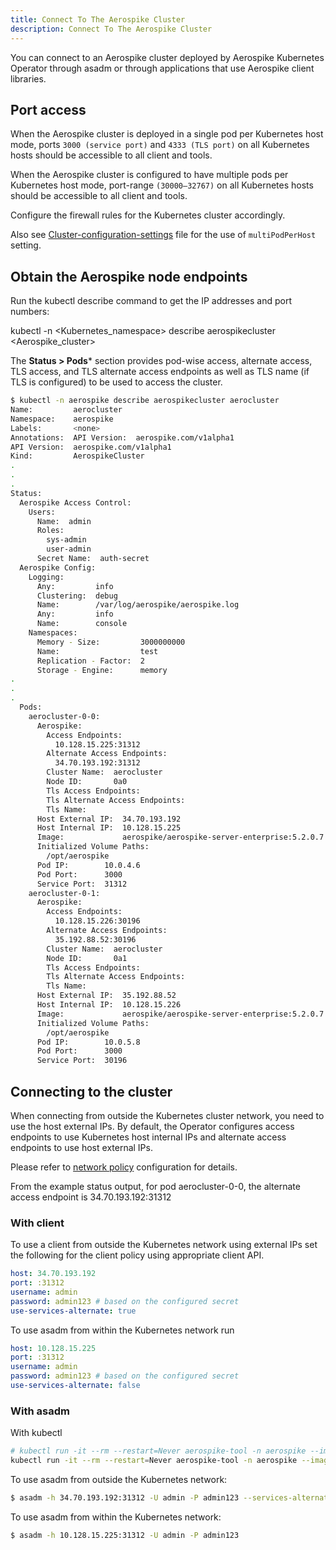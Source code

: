 ```yaml
---
title: Connect To The Aerospike Cluster
description: Connect To The Aerospike Cluster
---
```


You can connect to an Aerospike cluster deployed by Aerospike Kubernetes Operator through asadm or through applications that use Aerospike client libraries. 

## Port access
When the Aerospike cluster is deployed in a single pod per Kubernetes host mode, ports `3000 (service port)` and `4333 (TLS port)` on all Kubernetes hosts should be accessible to all client and tools.

When the Aerospike cluster is configured to have multiple pods per Kubernetes host mode, port-range `(30000–32767)` on all Kubernetes hosts should be accessible to all client and tools.

Configure the firewall rules for the Kubernetes cluster accordingly.

Also see [Cluster-configuration-settings](/cloud/kubernetes/operator/Cluster-configuration-settings.md) file for the use of `multiPodPerHost` setting.

## Obtain the Aerospike node endpoints

Run the kubectl describe command to get the IP addresses and port numbers:

 kubectl -n <Kubernetes_namespace> describe aerospikecluster <Aerospike_cluster>


The **Status > Pods*** section provides pod-wise access, alternate access, TLS access, and TLS alternate access endpoints as well as TLS name (if TLS is configured) to be used to access the cluster.

```sh
$ kubectl -n aerospike describe aerospikecluster aerocluster
Name:         aerocluster
Namespace:    aerospike
Labels:       <none>
Annotations:  API Version:  aerospike.com/v1alpha1
API Version:  aerospike.com/v1alpha1
Kind:         AerospikeCluster
.
.
.
Status:
  Aerospike Access Control:
    Users:
      Name:  admin
      Roles:
        sys-admin
        user-admin
      Secret Name:  auth-secret
  Aerospike Config:
    Logging:
      Any:         info
      Clustering:  debug
      Name:        /var/log/aerospike/aerospike.log
      Any:         info
      Name:        console
    Namespaces:
      Memory - Size:         3000000000
      Name:                  test
      Replication - Factor:  2
      Storage - Engine:      memory
.
.
.
  Pods:
    aerocluster-0-0:
      Aerospike:
        Access Endpoints:
          10.128.15.225:31312
        Alternate Access Endpoints:
          34.70.193.192:31312
        Cluster Name:  aerocluster
        Node ID:       0a0
        Tls Access Endpoints:
        Tls Alternate Access Endpoints:
        Tls Name:
      Host External IP:  34.70.193.192
      Host Internal IP:  10.128.15.225
      Image:             aerospike/aerospike-server-enterprise:5.2.0.7
      Initialized Volume Paths:
        /opt/aerospike
      Pod IP:        10.0.4.6
      Pod Port:      3000
      Service Port:  31312
    aerocluster-0-1:
      Aerospike:
        Access Endpoints:
          10.128.15.226:30196
        Alternate Access Endpoints:
          35.192.88.52:30196
        Cluster Name:  aerocluster
        Node ID:       0a1
        Tls Access Endpoints:
        Tls Alternate Access Endpoints:
        Tls Name:
      Host External IP:  35.192.88.52
      Host Internal IP:  10.128.15.226
      Image:             aerospike/aerospike-server-enterprise:5.2.0.7
      Initialized Volume Paths:
        /opt/aerospike
      Pod IP:        10.0.5.8
      Pod Port:      3000
      Service Port:  30196

```

## Connecting to the cluster
When connecting from outside the Kubernetes cluster network, you need to use the host external IPs. By default, the Operator configures access endpoints to use Kubernetes host internal IPs and alternate access endpoints to use host external IPs.

Please refer to [network policy](/cloud/kubernetes/operator/Cluster-configuration-settings.md#network-policy) configuration for details.

From the example status output, for pod aerocluster-0-0, the alternate access endpoint is 34.70.193.192:31312

### With client
To use a client from outside the Kubernetes network using external IPs set the following for the client policy using appropriate client API.
```yaml
host: 34.70.193.192
port: :31312
username: admin
password: admin123 # based on the configured secret
use-services-alternate: true
```

To use asadm from within the Kubernetes network run
```yaml
host: 10.128.15.225
port: :31312
username: admin
password: admin123 # based on the configured secret
use-services-alternate: false
```

### With asadm
With kubectl
```sh
# kubectl run -it --rm --restart=Never aerospike-tool -n aerospike --image=aerospike/aerospike-tools:latest -- asadm -h <cluster-name> -U <user> -P <password>
kubectl run -it --rm --restart=Never aerospike-tool -n aerospike --image=aerospike/aerospike-tools:latest -- asadm -h aeroclustersrc -U admin -P admin123
```

To use asadm from outside the Kubernetes network:
```sh
$ asadm -h 34.70.193.192:31312 -U admin -P admin123 --services-alternate
```

To use asadm from within the Kubernetes network:
```sh
$ asadm -h 10.128.15.225:31312 -U admin -P admin123
```
